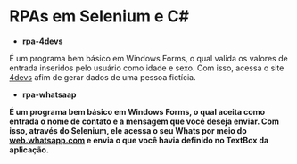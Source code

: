 # RPAs em Selenium e C#

* <b>rpa-4devs</b>

É um programa bem básico em Windows Forms, o qual valida os valores de entrada inseridos pelo usuário como idade e sexo. Com isso, acessa o site <a href="https://www.4devs.com.br/">4devs</a> afim de gerar dados de uma pessoa fictícia.
<br/>

* <b>rpa-whatsaap<b>

É um programa bem básico em Windows Forms, o qual aceita como entrada o nome de contato e a mensagem que você deseja enviar. Com isso, através do Selenium, ele acessa o seu Whats por meio do <a href="web.whatsapp.com">web.whatsapp.com<a/> e envia o que você havia definido no TextBox da aplicação.

<br/>
 
